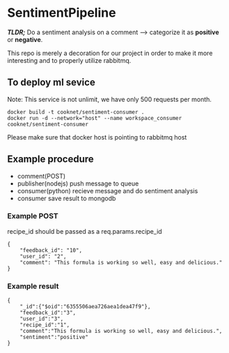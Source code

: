 # SentimentPipeline

**_TLDR;_** Do a sentiment analysis on a comment --> categorize it as **positive** or **negative**.

This repo is merely a decoration for our project in order to make it more interesting and to properly utilize rabbitmq.

## To deploy ml sevice

Note: This service is not unlimit, we have only 500 requests per month.

```
docker build -t cooknet/sentiment-consumer .
docker run -d --network="host" --name workspace_consumer cooknet/sentiment-consumer
```

Please make sure that docker host is pointing to rabbitmq host

## Example procedure

- comment(POST)
- publisher(nodejs) push message to queue 
- consumer(python) recieve message and do sentiment analysis 
- consumer save result to mongodb

### Example POST

recipe_id should be passed as a req.params.recipe_id

```
{
    "feedback_id": "10",
    "user_id": "2",
    "comment": "This formula is working so well, easy and delicious."
}
```

### Example result

```
{
    "_id":{"$oid":"6355506aea726aea1dea47f9"},
    "feedback_id":"3",
    "user_id":"3",
    "recipe_id":"1",
    "comment":"This formula is working so well, easy and delicious.",
    "sentiment":"positive"
}
```
